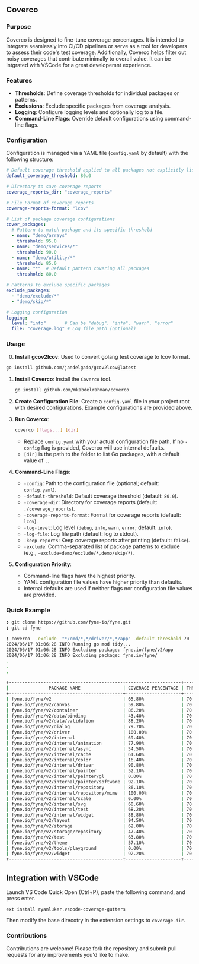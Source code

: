 ## Coverco

### Purpose

Coverco is designed to fine-tune coverage percentages. It is intended to integrate seamlessly into CI/CD pipelines or serve as a tool for developers to assess their code's test coverage. Additionally, Coverco helps filter out noisy coverages that contribute minimally to overall value.
It can be intgrated with VSCode for a great developemnt experience.


### Features


- **Thresholds**: Define coverage thresholds for individual packages or patterns.
- **Exclusions**: Exclude specific packages from coverage analysis.
- **Logging**: Configure logging levels and optionally log to a file.
- **Command-Line Flags**: Override default configurations using command-line flags.

### Configuration

Configuration is managed via a YAML file (`config.yaml` by default) with the following structure:

```yaml
# Default coverage threshold applied to all packages not explicitly listed
default_coverage_threshold: 80.0

# Directory to save coverage reports
coverage_reports_dir: "coverage_reports"

# File Format of coverage reports
coverage-reports-format: "lcov"

# List of package coverage configurations
cover_packages:
  # Pattern to match package and its specific threshold
  - name: "demo/arrays"
    threshold: 95.0
  - name: "demo/services/*"
    threshold: 90.0
  - name: "demo/utility/*"
    threshold: 85.0
  - name: "*"  # Default pattern covering all packages
    threshold: 80.0

# Patterns to exclude specific packages
exclude_packages:
  - "demo/exclude/*"
  - "demo/skip/*"

# Logging configuration
logging:
  level: "info"       # Can be "debug", "info", "warn", "error"
  file: "coverage.log" # Log file path (optional)
```

### Usage

0. **Install gcov2lcov**: Used to convert golang test coverage to lcov format.

```sh
go install github.com/jandelgado/gcov2lcov@latest
```

1. **Install Coverco**: Install the `Coverco` tool.

   ```sh
   go install github.com/mkabdelrahman/coverco
   ```

2. **Create Configuration File**: Create a `config.yaml` file in your project root with desired configurations. Example configurations are provided above.

3. **Run Coverco**:

   ```sh
   coverco [flags...] [dir]
   ```

   - Replace `config.yaml` with your actual configuration file path. If no `-config` flag is provided, Coverco will use internal defaults.
   - `[dir]` is the path to the folder to list Go packages, with a default value of `.`.

4. **Command-Line Flags**:
   - `-config`: Path to the configuration file (optional; default: `config.yaml`).
   - `-default-threshold`: Default coverage threshold (default: `80.0`).
   - `-coverage-dir`: Directory for coverage reports (default: `./coverage_reports`).
   - `-coverage-reports-format`: Format for coverage reports (default: `lcov`).
   - `-log-level`: Log level (`debug`, `info`, `warn`, `error`; default: `info`).
   - `-log-file`: Log file path (default: log to stdout).
   - `-keep-reports`: Keep coverage reports after printing (default: `false`).
   - `-exclude`: Comma-separated list of package patterns to exclude (e.g., `-exclude=demo/exclude/*,demo/skip/*`).

5. **Configuration Priority**:
   - Command-line flags have the highest priority.
   - YAML configuration file values have higher priority than defaults.
   - Internal defaults are used if neither flags nor configuration file values are provided.


### Quick Example

```bash
❯ git clone https://github.com/fyne-io/fyne.git
❯ git cd fyne

❯ coverco  -exclude  "*/cmd/*,*/driver/*,*/app" -default-threshold 70
2024/06/17 01:06:28 INFO Running go mod tidy...
2024/06/17 01:06:28 INFO Excluding package: fyne.io/fyne/v2/app
2024/06/17 01:06:28 INFO Excluding package: fyne.io/fyne/
.
.
.

+-------------------------------------------+---------------------+-----------+
|               PACKAGE NAME                | COVERAGE PERCENTAGE | THRESHOLD |
+-------------------------------------------+---------------------+-----------+
| fyne.io/fyne/v2                           | 65.80%              | 70.00%    |
| fyne.io/fyne/v2/canvas                    | 59.80%              | 70.00%    |
| fyne.io/fyne/v2/container                 | 86.20%              | 70.00%    |
| fyne.io/fyne/v2/data/binding              | 43.40%              | 70.00%    |
| fyne.io/fyne/v2/data/validation           | 88.20%              | 70.00%    |
| fyne.io/fyne/v2/dialog                    | 79.70%              | 70.00%    |
| fyne.io/fyne/v2/driver                    | 100.00%             | 70.00%    |
| fyne.io/fyne/v2/internal                  | 69.40%              | 70.00%    |
| fyne.io/fyne/v2/internal/animation        | 77.90%              | 70.00%    |
| fyne.io/fyne/v2/internal/async            | 54.50%              | 70.00%    |
| fyne.io/fyne/v2/internal/cache            | 61.60%              | 70.00%    |
| fyne.io/fyne/v2/internal/color            | 16.40%              | 70.00%    |
| fyne.io/fyne/v2/internal/driver           | 90.80%              | 70.00%    |
| fyne.io/fyne/v2/internal/painter          | 52.10%              | 70.00%    |
| fyne.io/fyne/v2/internal/painter/gl       | 0.00%               | 70.00%    |
| fyne.io/fyne/v2/internal/painter/software | 92.10%              | 70.00%    |
| fyne.io/fyne/v2/internal/repository       | 86.10%              | 70.00%    |
| fyne.io/fyne/v2/internal/repository/mime  | 100.00%             | 70.00%    |
| fyne.io/fyne/v2/internal/scale            | 0.00%               | 70.00%    |
| fyne.io/fyne/v2/internal/svg              | 60.60%              | 70.00%    |
| fyne.io/fyne/v2/internal/test             | 68.20%              | 70.00%    |
| fyne.io/fyne/v2/internal/widget           | 88.80%              | 70.00%    |
| fyne.io/fyne/v2/layout                    | 94.50%              | 70.00%    |
| fyne.io/fyne/v2/storage                   | 62.00%              | 70.00%    |
| fyne.io/fyne/v2/storage/repository        | 47.40%              | 70.00%    |
| fyne.io/fyne/v2/test                      | 63.80%              | 70.00%    |
| fyne.io/fyne/v2/theme                     | 57.10%              | 70.00%    |
| fyne.io/fyne/v2/tools/playground          | 0.00%               | 70.00%    |
| fyne.io/fyne/v2/widget                    | 92.20%              | 70.00%    |
+-------------------------------------------+---------------------+-----------+
```


## Integration with VSCode

Launch VS Code Quick Open (Ctrl+P), paste the following command, and press enter.
```
ext install ryanluker.vscode-coverage-gutters
```

Then modify the base direcotry in the extension settings to `coverage-dir`.

### Contributions

Contributions are welcome! Please fork the repository and submit pull requests for any improvements you'd like to make.
